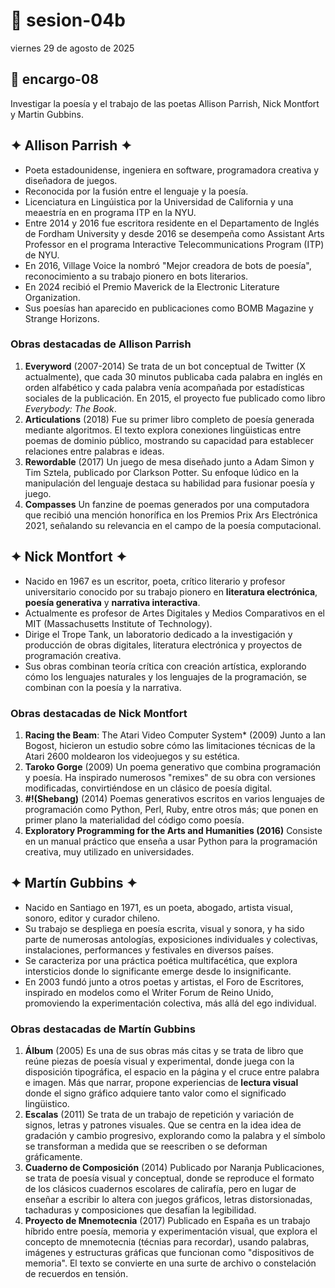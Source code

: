 # 🌷 sesion-04b

viernes 29 de agosto de 2025

## 🪩 encargo-08

Investigar la poesía y el trabajo de las poetas Allison Parrish, Nick Montfort y Martin Gubbins.

## ✦ Allison Parrish ✦

- Poeta estadounidense, ingeniera en software, programadora creativa y diseñadora de juegos.
- Reconocida por la fusión entre el lenguaje y la poesía.
- Licenciatura en Lingúistica por la Universidad de California y una meaestría en en programa ITP en la NYU.
- Entre 2014 y 2016 fue escritora residente en el Departamento de Inglés de Fordham University y desde 2016 se desempeña como Assistant Arts Professor en el programa Interactive Telecommunications Program (ITP) de NYU.
- En 2016, Village Voice la nombró "Mejor creadora de bots de poesía", reconocimiento a su trabajo pionero en bots literarios.
- En 2024 recibió el Premio Maverick de la Electronic Literature Organization.
- Sus poesías han aparecido en publicaciones como BOMB Magazine y Strange Horizons.

### Obras destacadas de Allison Parrish

1. **Everyword** (2007-2014)
Se trata de un bot conceptual de Twitter (X actualmente), que cada 30 minutos publicaba cada palabra en inglés en orden alfabético y cada palabra venía acompañada por estadísticas sociales de la publicación. En 2015, el proyecto fue publicado como libro *Everybody: The Book*.
2. **Articulations** (2018)
Fue su primer libro completo de poesía generada mediante algoritmos. El texto explora conexiones lingüisticas entre poemas de dominio público, mostrando su capacidad para establecer relaciones entre palabras e ideas.
3. **Rewordable** (2017)
Un juego de mesa diseñado junto a Adam Simon y Tim Sztela, publicado por Clarkson Potter. Su enfoque lúdico en la manipulación del lenguaje destaca su habilidad para fusionar poesía y juego.
4. **Compasses**
Un fanzine de poemas generados por una computadora que recibió una mención honorífica en los Premios Prix Ars Electrónica 2021, señalando su relevancia en el campo de la poesía computacional.

## ✦ Nick Montfort ✦

- Nacido en 1967 es un escritor, poeta, crítico literario y profesor universitario conocido por su trabajo pionero en **literatura electrónica**, **poesía generativa** y **narrativa interactiva**.
- Actualmente es profesor de Artes Digitales y Medios Comparativos en el MIT (Massachusetts Institute of Technology).
- Dirige el Trope Tank, un laboratorio dedicado a la investigación y producción de obras digitales, literatura electrónica y proyectos de programación creativa.
- Sus obras combinan teoría crítica con creación artística, explorando cómo los lenguajes naturales y los lenguajes de la programación, se combinan con la poesía y la narrativa.

### Obras destacadas de Nick Montfort

1. **Racing the Beam**: The Atari Video Computer System* (2009)
Junto a Ian Bogost, hicieron un estudio sobre cómo las limitaciones técnicas de la Atari 2600 moldearon los videojuegos y su estética.
2. **Taroko Gorge** (2009)
Un poema generativo que combina programación y poesía. Ha inspirado numerosos "remixes" de su obra con versiones modificadas, convirtiéndose en un clásico de poesía digital.
3. **#!(Shebang)** (2014)
Poemas generativos escritos en varios lenguajes de programación como Python, Perl, Ruby, entre otros más; que ponen en primer plano la materialidad del código como poesía.
4. **Exploratory Programming for the Arts and Humanities (2016)**
Consiste en un manual práctico que enseña a usar Python para la programación creativa, muy utilizado en universidades.

## ✦ Martín Gubbins ✦

- Nacido en Santiago en 1971, es un poeta, abogado, artista visual, sonoro, editor y curador chileno.
- Su trabajo se despliega en poesía escrita, visual y sonora, y ha sido parte de numerosas antologías, exposiciones individuales y colectivas, instalaciones, performances y festivales en diversos países.
- Se caracteriza por una práctica poética multifacética, que explora intersticios donde lo significante emerge desde lo insignificante.
- En 2003 fundó junto a otros poetas y artistas, el Foro de Escritores, inspirado en modelos como el Writer Forum de Reino Unido, promoviendo la experimentación colectiva, más allá del ego individual.

### Obras destacadas de Martín Gubbins

1. **Álbum** (2005)
Es una de sus obras más citas y se trata de libro que reúne piezas de poesía visual y experimental, donde juega con la disposición tipográfica, el espacio en la página y el cruce entre palabra e imagen. Más que narrar, propone experiencias de **lectura visual** donde el signo gráfico adquiere tanto valor como el significado lingüistico.
2. **Escalas** (2011)
Se trata de un trabajo de repetición y variación de signos, letras y patrones visuales. Que se centra en la idea idea de gradación y cambio progresivo, explorando como la palabra y el símbolo se transforman a medida que se reescriben o se deforman gráficamente.
3. **Cuaderno de Composición** (2014)
Publicado por Naranja Publicaciones, se trata de poesía visual y conceptual, donde se reproduce el formato de los clásicos cuadernos escolares de calirafía, pero en lugar de enseñar a escribir lo altera con juegos gráficos, letras distorsionadas, tachaduras y composiciones que desafían la legibilidad.
4. **Proyecto de Mnemotecnia** (2017)
Publicado en España es un trabajo híbrido entre poesía, memoria y experimentación visual, que explora el concepto de mnemotecnia (técnias para recordar), usando palabras, imágenes y estructuras gráficas que funcionan como "dispositivos de memoria". El texto se convierte en una surte de archivo o constelación de recuerdos en tensión.
